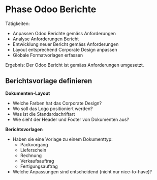 # Phase Odoo Berichte

Tätigkeiten:

* Anpassen Odoo Berichte gemäss Anforderungen
* Analyse Anforderungen Bericht
* Entwicklung neuer Bericht gemäss Anforderungen
* Layout entsprechend Corporate Design anpassen
* Globale Formatvorlagen erfassen

Ergebnis: Der Odoo Bericht ist gemäss Anforderungen umgesetzt.

## Berichtsvorlage definieren

**Dokumenten-Layout**

- Welche Farben hat das Corporate Design?
- Wo soll das Logo positioniert werden?
- Was ist die Standardschriftart
- Wie sieht der Header und Footer von Dokumenten aus?

**Berichtsvorlagen**

- Haben sie eine Vorlage zu einem Dokumenttyp:
	- Packvorgang
	- Lieferschein
	- Rechnung
	- Verkaufsauftrag
	- Fertigungsauftrag
- Welche Anpassungen sind entscheidend (nicht nur nice-to-have)?
